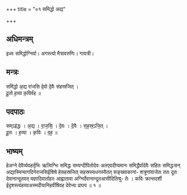 +++
title = "०१ समिद्धो अद्य"

+++
## अधिमन्त्रम्
इध्मः समिद्धोग्निर्वा। अगस्त्यो मैत्रावरुणिः। गायत्री।

## मन्त्रः
समि॑द्धो अ॒द्य रा॑जसि दे॒वो दे॒वैः स॑हस्रजित् ।  
दू॒तो ह॒व्या क॒विर्व॑ह ॥

## पदपाठः
सम्ऽइ॑द्धः । अ॒द्य । रा॒ज॒सि॒ । दे॒वः । दे॒वैः । स॒ह॒स्र॒ऽजि॒त् ।  
दू॒तः । ह॒व्या । क॒विः । व॒ह॒ ॥

## भाष्यम्
हेअग्ने देवैर्व्यवहर्तृभिः ऋत्विग्भिः समिद्धः सम्यग्दीपितोदेवः अतएवदीप्यमानः समिद्धैर्वादेवैः सहितः समिद्धःसन् अद्यास्मिन्यागदिनेराजसिईशिषे हेसहस्रजित् सहस्रस्यधनस्यैतत् सङ्ख्याकानां- शत्रूणांवाजेतः ततः दूतः देवानान्दूतवत् यज्ञादिवार्ताहरः आह्वातावा अग्निर्देवानान्दूतआसीदितिश्रु- तेः । कविः क्रान्तदर्शी ईदृशस्त्वंहव्याअस्मदीयानिहवींषिवह देवेभ्यः प्रापय ॥ १ ॥